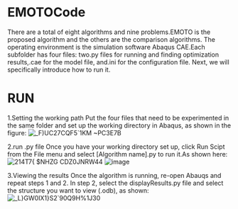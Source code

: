 # EMOTOCode
There are a total of eight algorithms and nine problems.EMOTO is the proposed algorithm and the others are the comparison algorithms.
The operating environment is the simulation software Abaqus CAE.Each subfolder has four files: two.py files for running and finding optimization results,.cae for the model file, and.ini for the configuration file.
Next, we will specifically introduce how to run it.
# RUN
1.Setting the working path
Put the four files that need to be experimented in the same folder and set up the working directory in Abaqus, as shown in the figure:
![_F)UC27CQF5`1KM ~PC3E7B](https://github.com/user-attachments/assets/c47b1c67-9f7a-406c-92ba-d8e2208a6b91)

2.run .py file
Once you have your working directory set up, click Run Scipt from the File menu and select [Algorithm name].py to run it.As shown here:
![214T7{ $NHZG CDZ0JNRW44](https://github.com/user-attachments/assets/f6ffd4f5-4df2-4944-b777-a48c550fb274)
![image](https://github.com/user-attachments/assets/8b448e9f-c6b7-48bb-9a0d-3178a3448bd8)

3.Viewing the results
Once the algorithm is running, re-open Abauqs and repeat steps 1 and 2. In step 2, select the displayResults.py file and select the structure you want to view (.odb), as shown:
![_L}GW0IX1}S2`90Q9H%1J30](https://github.com/user-attachments/assets/1303438d-b064-40c7-912b-fc70274acd48)
